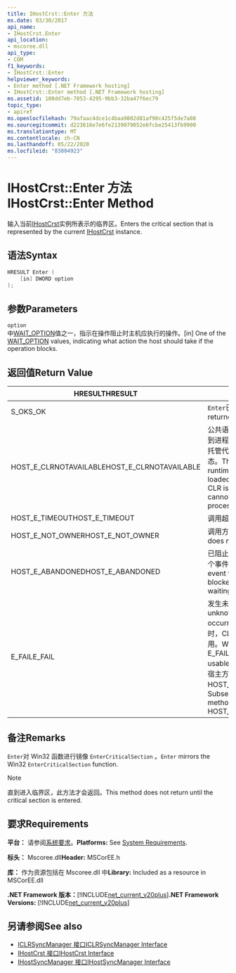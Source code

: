 ```yaml
---
title: IHostCrst::Enter 方法
ms.date: 03/30/2017
api_name:
- IHostCrst.Enter
api_location:
- mscoree.dll
api_type:
- COM
f1_keywords:
- IHostCrst::Enter
helpviewer_keywords:
- Enter method [.NET Framework hosting]
- IHostCrst::Enter method [.NET Framework hosting]
ms.assetid: 100dd7eb-7053-4295-9bb3-32ba47f6ec79
topic_type:
- apiref
ms.openlocfilehash: 79afaac4dce1c4baa9802d81af90c425f5de7a08
ms.sourcegitcommit: d223616e7e6fe2139079052e6fcbe25413fb9900
ms.translationtype: MT
ms.contentlocale: zh-CN
ms.lasthandoff: 05/22/2020
ms.locfileid: "83804923"
---
```

# <a name="ihostcrstenter-method"></a><span data-ttu-id="8edf2-102">IHostCrst::Enter 方法</span><span class="sxs-lookup"><span data-stu-id="8edf2-102">IHostCrst::Enter Method</span></span>
<span data-ttu-id="8edf2-103">输入当前[IHostCrst](ihostcrst-interface.md)实例所表示的临界区。</span><span class="sxs-lookup"><span data-stu-id="8edf2-103">Enters the critical section that is represented by the current [IHostCrst](ihostcrst-interface.md) instance.</span></span>  
  
## <a name="syntax"></a><span data-ttu-id="8edf2-104">语法</span><span class="sxs-lookup"><span data-stu-id="8edf2-104">Syntax</span></span>  
  
```cpp  
HRESULT Enter (  
    [in] DWORD option  
);  
```  
  
## <a name="parameters"></a><span data-ttu-id="8edf2-105">参数</span><span class="sxs-lookup"><span data-stu-id="8edf2-105">Parameters</span></span>  
 `option`  
 <span data-ttu-id="8edf2-106">中[WAIT_OPTION](wait-option-enumeration.md)值之一，指示在操作阻止时主机应执行的操作。</span><span class="sxs-lookup"><span data-stu-id="8edf2-106">[in] One of the [WAIT_OPTION](wait-option-enumeration.md) values, indicating what action the host should take if the operation blocks.</span></span>  
  
## <a name="return-value"></a><span data-ttu-id="8edf2-107">返回值</span><span class="sxs-lookup"><span data-stu-id="8edf2-107">Return Value</span></span>  
  
|<span data-ttu-id="8edf2-108">HRESULT</span><span class="sxs-lookup"><span data-stu-id="8edf2-108">HRESULT</span></span>|<span data-ttu-id="8edf2-109">说明</span><span class="sxs-lookup"><span data-stu-id="8edf2-109">Description</span></span>|  
|-------------|-----------------|  
|<span data-ttu-id="8edf2-110">S_OK</span><span class="sxs-lookup"><span data-stu-id="8edf2-110">S_OK</span></span>|<span data-ttu-id="8edf2-111">`Enter`已成功返回。</span><span class="sxs-lookup"><span data-stu-id="8edf2-111">`Enter` returned successfully.</span></span>|  
|<span data-ttu-id="8edf2-112">HOST_E_CLRNOTAVAILABLE</span><span class="sxs-lookup"><span data-stu-id="8edf2-112">HOST_E_CLRNOTAVAILABLE</span></span>|<span data-ttu-id="8edf2-113">公共语言运行时（CLR）未加载到进程中，或 CLR 处于无法运行托管代码或成功处理调用的状态。</span><span class="sxs-lookup"><span data-stu-id="8edf2-113">The common language runtime (CLR) has not been loaded into a process, or the CLR is in a state in which it cannot run managed code or process the call successfully.</span></span>|  
|<span data-ttu-id="8edf2-114">HOST_E_TIMEOUT</span><span class="sxs-lookup"><span data-stu-id="8edf2-114">HOST_E_TIMEOUT</span></span>|<span data-ttu-id="8edf2-115">调用超时。</span><span class="sxs-lookup"><span data-stu-id="8edf2-115">The call timed out.</span></span>|  
|<span data-ttu-id="8edf2-116">HOST_E_NOT_OWNER</span><span class="sxs-lookup"><span data-stu-id="8edf2-116">HOST_E_NOT_OWNER</span></span>|<span data-ttu-id="8edf2-117">调用方不拥有该锁。</span><span class="sxs-lookup"><span data-stu-id="8edf2-117">The caller does not own the lock.</span></span>|  
|<span data-ttu-id="8edf2-118">HOST_E_ABANDONED</span><span class="sxs-lookup"><span data-stu-id="8edf2-118">HOST_E_ABANDONED</span></span>|<span data-ttu-id="8edf2-119">已阻止的线程或纤程正在等待某个事件时，该事件被取消。</span><span class="sxs-lookup"><span data-stu-id="8edf2-119">An event was canceled while a blocked thread or fiber was waiting on it.</span></span>|  
|<span data-ttu-id="8edf2-120">E_FAIL</span><span class="sxs-lookup"><span data-stu-id="8edf2-120">E_FAIL</span></span>|<span data-ttu-id="8edf2-121">发生未知的灾难性故障。</span><span class="sxs-lookup"><span data-stu-id="8edf2-121">An unknown catastrophic failure occurred.</span></span> <span data-ttu-id="8edf2-122">当方法返回 E_FAIL 时，CLR 在该进程内将不再可用。</span><span class="sxs-lookup"><span data-stu-id="8edf2-122">When a method returns E_FAIL, the CLR is no longer usable within the process.</span></span> <span data-ttu-id="8edf2-123">对宿主方法的后续调用会返回 HOST_E_CLRNOTAVAILABLE。</span><span class="sxs-lookup"><span data-stu-id="8edf2-123">Subsequent calls to hosting methods return HOST_E_CLRNOTAVAILABLE.</span></span>|  
  
## <a name="remarks"></a><span data-ttu-id="8edf2-124">备注</span><span class="sxs-lookup"><span data-stu-id="8edf2-124">Remarks</span></span>  
 <span data-ttu-id="8edf2-125">`Enter`对 Win32 函数进行镜像 `EnterCriticalSection` 。</span><span class="sxs-lookup"><span data-stu-id="8edf2-125">`Enter` mirrors the Win32 `EnterCriticalSection` function.</span></span>  
  
> [!NOTE]
> <span data-ttu-id="8edf2-126">直到进入临界区，此方法才会返回。</span><span class="sxs-lookup"><span data-stu-id="8edf2-126">This method does not return until the critical section is entered.</span></span>  
  
## <a name="requirements"></a><span data-ttu-id="8edf2-127">要求</span><span class="sxs-lookup"><span data-stu-id="8edf2-127">Requirements</span></span>  
 <span data-ttu-id="8edf2-128">**平台：** 请参阅[系统要求](../../get-started/system-requirements.md)。</span><span class="sxs-lookup"><span data-stu-id="8edf2-128">**Platforms:** See [System Requirements](../../get-started/system-requirements.md).</span></span>  
  
 <span data-ttu-id="8edf2-129">**标头：** Mscoree.dll</span><span class="sxs-lookup"><span data-stu-id="8edf2-129">**Header:** MSCorEE.h</span></span>  
  
 <span data-ttu-id="8edf2-130">**库：** 作为资源包括在 Mscoree.dll 中</span><span class="sxs-lookup"><span data-stu-id="8edf2-130">**Library:** Included as a resource in MSCorEE.dll</span></span>  
  
 <span data-ttu-id="8edf2-131">**.NET Framework 版本：**[!INCLUDE[net_current_v20plus](../../../../includes/net-current-v20plus-md.md)]</span><span class="sxs-lookup"><span data-stu-id="8edf2-131">**.NET Framework Versions:** [!INCLUDE[net_current_v20plus](../../../../includes/net-current-v20plus-md.md)]</span></span>  
  
## <a name="see-also"></a><span data-ttu-id="8edf2-132">另请参阅</span><span class="sxs-lookup"><span data-stu-id="8edf2-132">See also</span></span>

- [<span data-ttu-id="8edf2-133">ICLRSyncManager 接口</span><span class="sxs-lookup"><span data-stu-id="8edf2-133">ICLRSyncManager Interface</span></span>](iclrsyncmanager-interface.md)
- [<span data-ttu-id="8edf2-134">IHostCrst 接口</span><span class="sxs-lookup"><span data-stu-id="8edf2-134">IHostCrst Interface</span></span>](ihostcrst-interface.md)
- [<span data-ttu-id="8edf2-135">IHostSyncManager 接口</span><span class="sxs-lookup"><span data-stu-id="8edf2-135">IHostSyncManager Interface</span></span>](ihostsyncmanager-interface.md)
